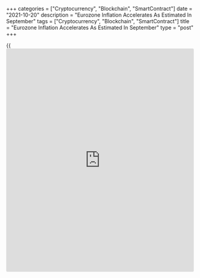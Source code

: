 +++
categories = ["Cryptocurrency", "Blockchain", "SmartContract"]
date = "2021-10-20"
description = "Eurozone Inflation Accelerates As Estimated In September"
tags = ["Cryptocurrency", "Blockchain", "SmartContract"]
title = "Eurozone Inflation Accelerates As Estimated In September"
type = "post"
+++

{{<iframe id="large-banner" src="https://www.bounty.group/#slide=6.0" width="100%" height="600" scrolling="no" style="border: 0px solid rgb(216, 221, 230); border-radius: 3px;">}}

Eurozone inflation rose as initially estimated in September, final data
from Eurostat revealed on Wednesday.

Inflation advanced to 3.4 percent in September from 3.0 percent in
August. In the same period last year, prices were down 0.3 percent.

The rate matched the preliminary estimate published on October 1. This
was the highest rate since September 2008.

Core inflation that excludes energy, food, alcohol and tobacco,
increased to 1.9 percent, as initially estimated, from 1.6 percent in
the previous month.

On a monthly basis, the harmonized index of consumer prices gained 0.5
percent, in line with flash estimate.

The annual inflation was largely driven by the sharp 17.6 percent
increase in energy prices.

Among other components, food, alcohol and tobacco prices were up 2.0
percent and non-energy industrial goods prices grew 2.1 percent. Prices
of services rose 1.7 percent.

For comments and feedback [contact](https://www.playgroundfx.com/contact/): editorial@rtt[news](https://www.letsplayfx.com/blog/forex-news-website/).com

[Economic News][1]

 **What parts of the world are seeing the best (and worst) economic
performances lately? Click[here][2] to check out our [Econ Scorecard][2]
and find out! See up-to-the-moment [ranking](https://www.playgroundfx.com/blog/crypto-exchange-ranking/)s for the best and worst
performers in [GDP][3], [unemployment rate][4], [inflation][2] and much
more.**

   1. www.rtt[news](https://www.letsplayfx.com/blog/forex-news-website/).com/Content/EconomicNews.aspx
   2. www.rtt[news](https://www.letsplayfx.com/blog/forex-news-website/).com/economic-scorecard/world-rank/CPI/highest-performance.aspx
   3. www.rtt[news](https://www.letsplayfx.com/blog/forex-news-website/).com/economic-scorecard/world-rank/GDP/highest-performance.aspx
   4. www.rtt[news](https://www.letsplayfx.com/blog/forex-news-website/).com/economic-scorecard/world-rank/unemployment-rate/lowest-performance.aspx